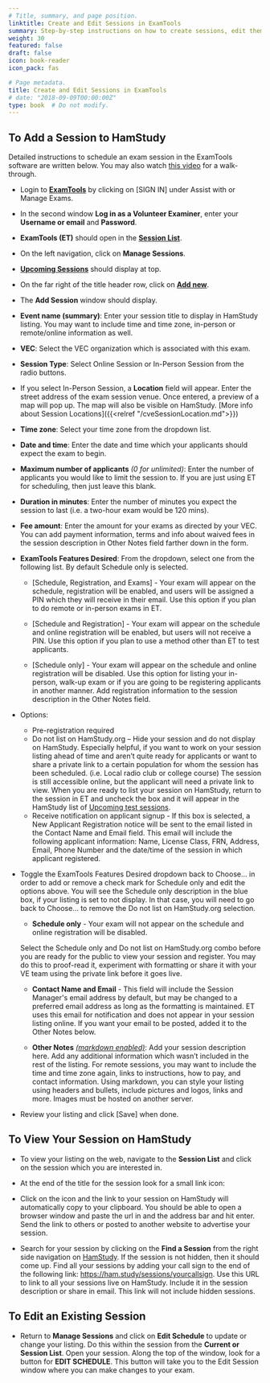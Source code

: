 ```yaml
---
# Title, summary, and page position.
linktitle: Create and Edit Sessions in ExamTools
summary: Step-by-step instructions on how to create sessions, edit them after creation, and make any needed changes.
weight: 30
featured: false
draft: false
icon: book-reader
icon_pack: fas

# Page metadata.
title: Create and Edit Sessions in ExamTools
# date: "2018-09-09T00:00:00Z"
type: book  # Do not modify.
---
```


## To Add a Session to HamStudy

Detailed instructions to schedule an exam session in the ExamTools software are written below.  You may also watch [this video](https://www.youtube.com/watch?v=vyoIsFpNkZ8&list=PLDxsQ4bjUNnppBmsjEE9vad-ZuQonD8Bp&index=3) for a walk-through.

* Login to **[ExamTools](https://exam.tools)** by clicking on [SIGN IN] under Assist with or Manage Exams.

* In the second window **Log in as a Volunteer Examiner**, enter your **Username or email** and **Password**.

* **ExamTools (ET)** should open in the **[Session List](https://exam.tools/ve/sessions)**.

* On the left navigation, click on **Manage Sessions**.

* **[Upcoming Sessions](https://exam.tools/admin/sessions)** should display at top.

* On the far right of the title header row, click on **[Add new](https://exam.tools/admin/newSession)**.

* The **Add Session** window should display.  

* **Event name (summary)**:  Enter your session title to display in HamStudy listing. You may want to include time and time zone, in-person or remote/online information as well.

* **VEC**:  Select the VEC organization which is associated with this exam.

* **Session Type**:  Select Online Session or In-Person Session from the radio buttons.

* If you select In-Person Session, a **Location** field will appear.  Enter the street address of the exam session venue.  Once entered, a preview of a map will pop up.  The map will also be visible on HamStudy. [More info about Session Locations]({{<relref "/cveSessionLocation.md">}})

* **Time zone**: Select your time zone from the dropdown list.

* **Date and time**: Enter the date and time which your applicants should expect the exam to begin.

* **Maximum number of applicants** *(0 for unlimited)*:  Enter the number of applicants you would like to limit the session to.  If you are just using ET for scheduling, then just leave this blank.

* **Duration in minutes**:  Enter the number of minutes you expect the session to last (i.e. a two-hour exam would be 120 mins).

* **Fee amount**: Enter the amount for your exams as directed by your VEC. You can add payment information, terms and info about waived fees in the session description in Other Notes field farther down in the form.

* **ExamTools Features Desired**:  From the dropdown, select one from the following list. By default Schedule only is selected.

  * [Schedule, Registration, and Exams] - Your exam will appear on the schedule, registration will be enabled, and users will be assigned a PIN which they will receive in their email.  Use this option if you plan to do remote or in-person exams in ET.

  * [Schedule and Registration] - Your exam will appear on the schedule and online registration will be enabled, but users will not receive a PIN.  Use this option if you plan to use a method other than ET to test applicants.

  * [Schedule only] - Your exam will appear on the schedule and online registration will be disabled.  Use this option for listing your in-person, walk-up exam or if you are going to be registering applicants in another manner.  Add registration information to the session description in the Other Notes field.

* Options:  
  * Pre-registration required
  * Do not list on HamStudy.org – Hide your session and do not display on HamStudy.  Especially helpful, if you want to work on your session listing ahead of time and aren’t quite ready for applicants or want to share a private link to a certain population for whom the session has been scheduled.  (i.e. Local radio club or college course)  The session is still accessible online, but the applicant will need a private link to view.  When you are ready to list your session on HamStudy, return to the session in ET and uncheck the box and it will appear in the HamStudy list of [Upcoming test sessions](https://ham.study/sessions). 
  * Receive notification on applicant signup - If this box is selected, a New Applicant Registration notice will be sent to the email listed in the Contact Name and Email field. This email will include the following applicant information: Name, License Class, FRN, Address, Email, Phone Number and the date/time of the session in which applicant registered.

* Toggle the ExamTools Features Desired dropdown back to Choose… in order to add or remove a check mark for Schedule only and edit the options above.  You will see the Schedule only description in the blue box, if your listing is set to not display.  In that case, you will need to go back to Choose... to remove the Do not list on HamStudy.org selection.

  * **Schedule only** - Your exam will not appear on the schedule and online registration will be disabled.

  Select the Schedule only and Do not list on HamStudy.org combo before you are ready for the public to view your session and register.  You may do this to proof-read it, experiment with formatting or share it with your VE team using the private link before it goes live.
  
  * **Contact Name and Email** - This field will include the Session Manager's email address by default, but may be changed to a preferred email address as long as the formatting is maintained.  ET uses this email for notification and does not appear in your session listing online.  If you want your email to be posted, added it to the Other Notes below.

  * **Other Notes** *[(markdown enabled)](https://markdownguide.org)*:  Add your session description here.  Add any additional information which wasn’t included in the rest of the listing.  For remote sessions, you may want to include the time and time zone again, links to instructions, how to pay, and contact information.  Using markdown, you can style your listing using headers and bullets, include pictures and logos, links and more.  Images must be hosted on another server.

* Review your listing and click [Save] when done.

## To View Your Session on HamStudy

* To view your listing on the web, navigate to the **Session List** and click on the session which you are interested in.  

* At the end of the title for the session look for a small link icon:  

* Click on the icon and the link to your session on HamStudy will automatically copy to your clipboard.  You should be able to open a browser window and paste the url in and the address bar and hit enter.  Send the link to others or posted to another website to advertise your session.  

* Search for your session by clicking on the **Find a Session** from the right side navigation on [HamStudy](https://ham.study).  If the session is not hidden, then it should come up.  Find all your sessions by adding your call sign to the end of the following link: https://ham.study/sessions/yourcallsign.  Use this URL to link to all your sessions live on HamStudy.  Include it in the session description or share in email. This link will not include hidden sessions.

## To Edit an Existing Session

* Return to **Manage Sessions** and click on **Edit Schedule** to update or change your listing.  Do this within the session from the **Current or Session List**.  Open your session.  Along the top of the window, look for a button for **EDIT SCHEDULE**.  This button will take you to the Edit Session window where you can make changes to your exam.  
